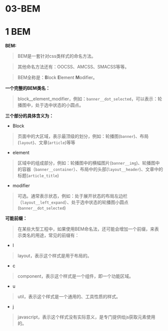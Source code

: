 # 03-BEM 
# 1 BEM

**BEM:**

> BEM是一套针对css类样式的命名方法。

> 其他命名方法还有：OOCSS、AMCSS、SMACSS等等。

> BEM全称是：**B**lock **E**lement **M**odifier。

**一个完整的BEM类名：**

> block__element_modifier，例如：`banner__dot_selected`，可以表示：轮播图中，处于选中状态的小圆点。

**三个部分的具体含义为：**

- Block

> 页面中的大区域，表示最顶级的划分，例如：轮播图(`banner`)、布局(`layout`)、文章(`article`)等等

- element

> 区域中的组成部分，例如：轮播图中的横幅图片(`banner__img`)、轮播图中的容器（`banner__container`）、布局中的头部(`layout__header`)、文章中的标题(`article_title`)

- modifier

> 可选。通常表示状态，例如：处于展开状态的布局左边栏（`layout__left_expand`）、处于选中状态的轮播图小圆点(`banner__dot_selected`)

**可能前缀：**

> 在某些大型工程中，如果使用BEM命名法，还可能会增加一个前缀，来表示类名的用途，常见的前缀有：

- l

> layout，表示这个样式是用于布局的。

- c

> component，表示这个样式是一个组件，即一个功能区域。

- u

> util，表示这个样式是一个通用的、工具性质的样式。

- j

> javascript，表示这个样式没有实际意义，是专门提供给js获取元素使用的。